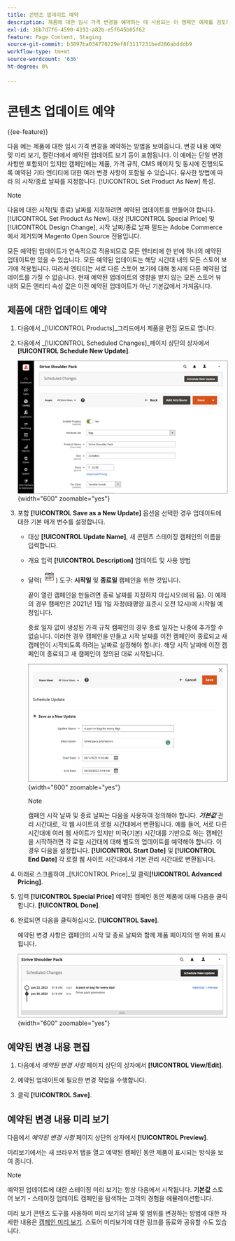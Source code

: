 ```yaml
---
title: 콘텐츠 업데이트 예약
description: 제품에 대한 임시 가격 변경을 예약하는 데 사용되는 이 캠페인 예제를 검토하십시오.
exl-id: 36b7d7f6-4590-4192-a82b-e5f645b05f62
feature: Page Content, Staging
source-git-commit: b3897ba034770229ef8f3117231bed286abdddb9
workflow-type: tm+mt
source-wordcount: '636'
ht-degree: 0%

---
```


# 콘텐츠 업데이트 예약

{{ee-feature}}

다음 예는 제품에 대한 임시 가격 변경을 예약하는 방법을 보여줍니다. 변경 내용 예약 및 미리 보기, 캘린더에서 예약된 업데이트 보기 등이 포함됩니다. 이 예에는 단일 변경 사항만 포함되어 있지만 캠페인에는 제품, 가격 규칙, CMS 페이지 및 동시에 진행되도록 예약된 기타 엔티티에 대한 여러 변경 사항이 포함될 수 있습니다. 유사한 방법에 따라 의 시작/종료 날짜를 지정합니다. [!UICONTROL Set Product As New] 특성.

>[!NOTE]
>다음에 대한 시작(및 종료) 날짜를 지정하려면 예약된 업데이트를 만들어야 합니다. [!UICONTROL Set Product As New]. 대상 [!UICONTROL Special Price] 및 [!UICONTROL Design Change], 시작 날짜/종료 날짜 필드는 Adobe Commerce에서 제거되며 Magento Open Source 전용입니다.
>
>모든 예약된 업데이트가 연속적으로 적용되므로 모든 엔티티에 한 번에 하나의 예약된 업데이트만 있을 수 있습니다. 모든 예약된 업데이트는 해당 시간대 내의 모든 스토어 보기에 적용됩니다. 따라서 엔티티는 서로 다른 스토어 보기에 대해 동시에 다른 예약된 업데이트를 가질 수 없습니다. 현재 예약된 업데이트의 영향을 받지 않는 모든 스토어 뷰 내의 모든 엔티티 속성 값은 이전 예약된 업데이트가 아닌 기본값에서 가져옵니다.

## 제품에 대한 업데이트 예약

1. 다음에서 _[!UICONTROL Products]_그리드에서 제품을 편집 모드로 엽니다.

1. 다음에서 _[!UICONTROL Scheduled Changes]_페이지 상단의 상자에서&#x200B;**[!UICONTROL Schedule New Update]**.

   ![새 업데이트 예약](./assets/content-staging-product-schedule-new-update.png){width="600" zoomable="yes"}

1. 포함 **[!UICONTROL Save as a New Update]** 옵션을 선택한 경우 업데이트에 대한 기본 매개 변수를 설정합니다.

   - 대상 **[!UICONTROL Update Name]**, 새 콘텐츠 스테이징 캠페인의 이름을 입력합니다.

   - 개요 입력 **[!UICONTROL Description]** 업데이트 및 사용 방법

   - 달력(![달력 아이콘](../assets/icon-calendar.png)) 도구: **시작일** 및 **종료일** 캠페인을 위한 것입니다.

     끝이 열린 캠페인을 만들려면 종료 날짜를 지정하지 마십시오(비워 둠). 이 예제의 경우 캠페인은 2021년 1월 1일 자정(태평양 표준시 오전 12시)에 시작될 예정입니다.


     종료 일자 없이 생성된 가격 규칙 캠페인의 경우 종료 일자는 나중에 추가할 수 없습니다. 이러한 경우 캠페인을 만들고 시작 날짜를 이전 캠페인이 종료되고 새 캠페인이 시작되도록 하려는 날짜로 설정해야 합니다. 해당 시작 날짜에 이전 캠페인이 종료되고 새 캠페인이 정의된 대로 시작됩니다.

     ![제품 업데이트 예약](./assets/content-staging-campaign-schedule-update.png){width="600" zoomable="yes"}

     >[!NOTE]
     >
     >캠페인 시작 날짜 및 종료 날짜는 다음을 사용하여 정의해야 합니다. **_기본값_** 관리 시간대로, 각 웹 사이트의 로컬 시간대에서 변환됩니다. 예를 들어, 서로 다른 시간대에 여러 웹 사이트가 있지만 미국(기본) 시간대를 기반으로 하는 캠페인을 시작하려면 각 로컬 시간대에 대해 별도의 업데이트를 예약해야 합니다. 이 경우 다음을 설정합니다. **[!UICONTROL Start Date]** 및 **[!UICONTROL End Date]** 각 로컬 웹 사이트 시간대에서 기본 관리 시간대로 변환됩니다.

1. 아래로 스크롤하여 _[!UICONTROL Price]_및 클릭&#x200B;**[!UICONTROL Advanced Pricing]**.

1. 입력 **[!UICONTROL Special Price]** 예약된 캠페인 동안 제품에 대해 다음을 클릭합니다. **[!UICONTROL Done]**.

1. 완료되면 다음을 클릭하십시오. **[!UICONTROL Save]**.

   예약된 변경 사항은 캠페인의 시작 및 종료 날짜와 함께 제품 페이지의 맨 위에 표시됩니다.

   ![예약된 변경 내용](./assets/content-staging-product-scheduled-update-preview-rope.png){width="600" zoomable="yes"}

## 예약된 변경 내용 편집

1. 다음에서 _예약된 변경 사항_ 페이지 상단의 상자에서 **[!UICONTROL View/Edit]**.

1. 예약된 업데이트에 필요한 변경 작업을 수행합니다.

1. 클릭 **[!UICONTROL Save]**.

## 예약된 변경 내용 미리 보기

다음에서 _예약된 변경 사항_ 페이지 상단의 상자에서 **[!UICONTROL Preview]**.

미리보기에서는 새 브라우저 탭을 열고 예약된 캠페인 동안 제품이 표시되는 방식을 보여 줍니다.

>[!NOTE]
>
>예약된 업데이트에 대한 스테이징 미리 보기는 항상 다음에서 시작됩니다. **기본값** 스토어 보기 - 스테이징 업데이트 캠페인을 탐색하는 고객의 경험을 에뮬레이션합니다.

미리 보기 콘텐츠 도구를 사용하여 미리 보기의 날짜 및 범위를 변경하는 방법에 대한 자세한 내용은 [캠페인 미리 보기](content-staging-preview.md). 스토어 미리보기에 대한 링크를 동료와 공유할 수도 있습니다.
